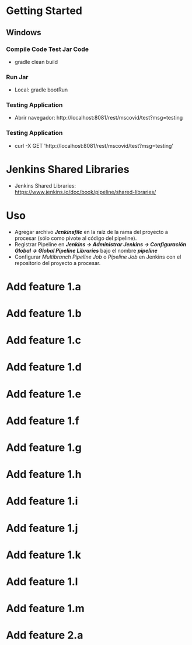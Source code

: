 # Getting Started

## Windows

### Compile Code Test Jar Code

- gradle clean build

### Run Jar

- Local: gradle bootRun

### Testing Application

- Abrir navegador: http://localhost:8081/rest/mscovid/test?msg=testing

### Testing Application

- curl -X GET 'http://localhost:8081/rest/mscovid/test?msg=testing'

# Jenkins Shared Libraries

- Jenkins Shared Libraries: https://www.jenkins.io/doc/book/pipeline/shared-libraries/

# Uso

- Agregar archivo **_Jenkinsfile_** en la raíz de la rama del proyecto a procesar (sólo como pivote al código del pipeline).
- Registrar Pipeline en **_Jenkins -> Administrar Jenkins -> Configuración Global -> Global Pipeline Libraries_** bajo el nombre **_pipeline_**
- Configurar _Multibranch Pipeline Job_ o _Pipeline Job_ en Jenkins con el repositorio del proyecto a procesar.

# Add feature 1.a

# Add feature 1.b

# Add feature 1.c

# Add feature 1.d

# Add feature 1.e

# Add feature 1.f

# Add feature 1.g

# Add feature 1.h

# Add feature 1.i

# Add feature 1.j

# Add feature 1.k

# Add feature 1.l

# Add feature 1.m

# Add feature 2.a

